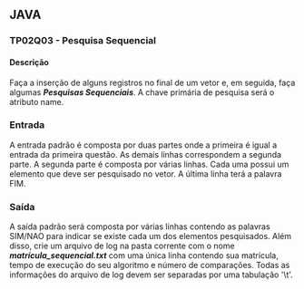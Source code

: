 ## JAVA
### TP02Q03 - Pesquisa Sequencial
#### Descrição
Faça a inserção de alguns registros no final de um vetor e, em seguida, faça algumas ***Pesquisas Sequenciais***. A chave primária de pesquisa será o atributo name.

### Entrada
A entrada padrão é composta por duas partes onde a primeira é igual a entrada da primeira questão. As demais linhas correspondem a segunda parte. A segunda parte é composta por várias linhas. Cada uma possui um elemento que deve ser pesquisado no vetor. A última linha terá a palavra FIM.

### Saída
A saída padrão será composta por várias linhas contendo as palavras SIM/NAO para indicar se existe cada um dos elementos pesquisados. Além disso, crie um arquivo de log na pasta corrente com o nome ***matrícula_sequencial.txt*** com uma única linha contendo sua matrícula, tempo de execução do seu algoritmo e número de comparações. Todas as informações do arquivo de log devem ser separadas por uma tabulação '\t'.